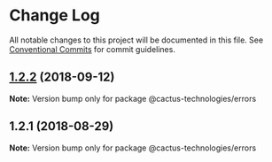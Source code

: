 # Change Log

All notable changes to this project will be documented in this file.
See [Conventional Commits](https://conventionalcommits.org) for commit guidelines.

<a name="1.2.2"></a>
## [1.2.2](https://github.com/CactusTechnologies/cactus-utils/compare/@cactus-technologies/errors@1.2.1...@cactus-technologies/errors@1.2.2) (2018-09-12)

**Note:** Version bump only for package @cactus-technologies/errors





<a name="1.2.1"></a>

## 1.2.1 (2018-08-29)

**Note:** Version bump only for package @cactus-technologies/errors
